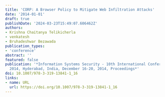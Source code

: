 ```yaml
---
title: 'CORP: A Browser Policy to Mitigate Web Infiltration Attacks'
date: '2014-01-01'
draft: true
publishDate: '2024-03-23T15:49:07.606462Z'
authors:
- Krishna Chaitanya Telikicherla
- venkatesh
- Bruhadeshwar Bezawada
publication_types:
- 'conference'
abstract: ''
featured: false
publication: '*Information Systems Security - 10th International Conference, ICISS
  2014, Hyderabad, India, December 16-20, 2014, Proceedings*'
doi: 10.1007/978-3-319-13841-1_16
links:
- name: URL
  url: https://doi.org/10.1007/978-3-319-13841-1_16
---
```



